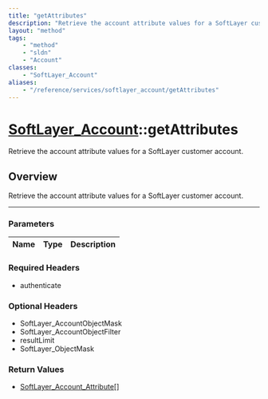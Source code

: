 ```yaml
---
title: "getAttributes"
description: "Retrieve the account attribute values for a SoftLayer customer account."
layout: "method"
tags:
    - "method"
    - "sldn"
    - "Account"
classes:
    - "SoftLayer_Account"
aliases:
    - "/reference/services/softlayer_account/getAttributes"
---
```

# [SoftLayer_Account](/reference/services/SoftLayer_Account)::getAttributes


Retrieve the account attribute values for a SoftLayer customer account.


## Overview 
Retrieve the account attribute values for a SoftLayer customer account.

-----

### Parameters 
|Name | Type | Description |
| --- | --- | --- |


### Required Headers
* authenticate


### Optional Headers
* SoftLayer_AccountObjectMask
* SoftLayer_AccountObjectFilter
* resultLimit
* SoftLayer_ObjectMask

### Return Values
* <a href='/reference/datatypes/SoftLayer_Account_Attribute'>SoftLayer_Account_Attribute[] </a>




